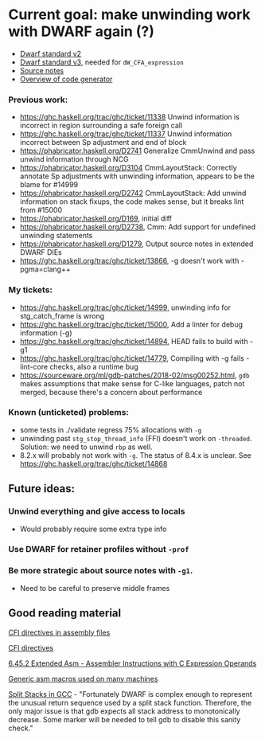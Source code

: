 # Current goal: make unwinding work with DWARF again (?)

* [Dwarf standard v2](http://www.dwarfstd.org/doc/dwarf-2.0.0.pdf)
* [Dwarf standard v3](http://www.dwarfstd.org/doc/Dwarf3.pdf), needed for `dW_CFA_expression`
* [Source notes](https://ghc.haskell.org/trac/ghc/wiki/SourceNotes)
* [Overview of code generator](https://ghc.haskell.org/trac/ghc/wiki/Commentary/Compiler/CodeGen/Overview)

### Previous work:
* https://ghc.haskell.org/trac/ghc/ticket/11338 Unwind information is incorrect in region surrounding a safe foreign call
* https://ghc.haskell.org/trac/ghc/ticket/11337 Unwind information incorrect between Sp adjustment and end of block
* https://phabricator.haskell.org/D2741 Generalize CmmUnwind and pass unwind information through NCG
* https://phabricator.haskell.org/D3104 CmmLayoutStack: Correctly annotate Sp adjustments with unwinding information, 
appears to be the blame for #14999
* https://phabricator.haskell.org/D2742 CmmLayoutStack: Add unwind information on stack fixups,
the code makes sense, but it breaks lint from #15000
* https://phabricator.haskell.org/D169, initial diff
* https://phabricator.haskell.org/D2738, Cmm: Add support for undefined unwinding statements
* https://phabricator.haskell.org/D1279, Output source notes in extended DWARF DIEs
* https://ghc.haskell.org/trac/ghc/ticket/13866, -g doesn't work with -pgma=clang++

### My tickets:
* https://ghc.haskell.org/trac/ghc/ticket/14999, unwinding info for stg_catch_frame is wrong
* https://ghc.haskell.org/trac/ghc/ticket/15000, Add a linter for debug information (-g)
* https://ghc.haskell.org/trac/ghc/ticket/14894, HEAD fails to build with -g1
* https://ghc.haskell.org/trac/ghc/ticket/14779, Compiling with -g fails -lint-core checks, also a runtime bug
* https://sourceware.org/ml/gdb-patches/2018-02/msg00252.html, `gdb` makes assumptions that make sense for C-like languages, patch not merged, because there's a concern about performance

### Known (unticketed) problems:
* some tests in ./validate regress 75% allocations with `-g`
* unwinding past `stg_stop_thread_info` (FFI) doesn't work on `-threaded`. Solution: we need to unwind `rbp` as well.
* 8.2.x will probably not work with `-g`. The status of 8.4.x is unclear. See https://ghc.haskell.org/trac/ghc/ticket/14868

## Future ideas:

### Unwind everything and give access to locals
* Would probably require some extra type info

### Use DWARF for retainer profiles without `-prof`

### Be more strategic about source notes with `-g1`.

* Need to be careful to preserve middle frames


## Good reading material

[CFI directives in assembly files](https://www.imperialviolet.org/2017/01/18/cfi.html)

[CFI directives](https://sourceware.org/binutils/docs-2.24/as/CFI-directives.html#CFI-directives)

[6.45.2 Extended Asm - Assembler Instructions with C Expression Operands](https://gcc.gnu.org/onlinedocs/gcc/Extended-Asm.html#Extended-Asm)

[Generic asm macros used on many machines](https://github.com/lattera/glibc/blob/master/sysdeps/generic/sysdep.h)

[Split Stacks in GCC](https://gcc.gnu.org/wiki/SplitStacks) - "Fortunately DWARF is complex enough to represent the unusual return sequence used by a split stack function. Therefore, the only major issue is that gdb expects all stack address to monotonically decrease. Some marker will be needed to tell gdb to disable this sanity check."
